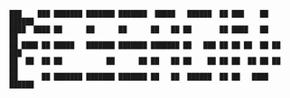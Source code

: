     ███    ███ ███████ ███████ ███████  █████   ██████  ██ ███    ██  ██████  
    ████  ████ ██      ██      ██      ██   ██ ██       ██ ████   ██ ██       
    ██ ████ ██ █████   ███████ ███████ ███████ ██   ███ ██ ██ ██  ██ ██   ███ 
    ██  ██  ██ ██           ██      ██ ██   ██ ██    ██ ██ ██  ██ ██ ██    ██ 
    ██      ██ ███████ ███████ ███████ ██   ██  ██████  ██ ██   ████  ██████  
                                                                              
                                                                              
